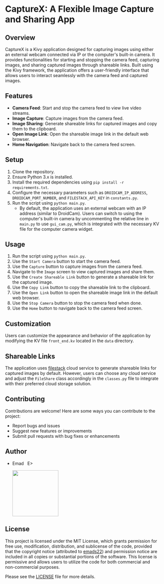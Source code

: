 # CaptureX: A Flexible Image Capture and Sharing App

## Overview
CaptureX is a Kivy application designed for capturing images using either an external webcam connected via IP or the computer's built-in camera. It provides functionalities for starting and stopping the camera feed, capturing images, and sharing captured images through shareable links. Built using the Kivy framework, the application offers a user-friendly interface that allows users to interact seamlessly with the camera feed and captured images.

## Features
- **Camera Feed**: Start and stop the camera feed to view live video streams.
- **Image Capture**: Capture images from the camera feed.
- **Image Sharing**: Generate shareable links for captured images and copy them to the clipboard.
- **Open Image Link**: Open the shareable image link in the default web browser.
- **Home Navigation**: Navigate back to the camera feed screen.

## Setup
1. Clone the repository.
2. Ensure Python 3.x is installed.
3. Install the required dependencies using `pip install -r requirements.txt`.
4. Configure the necessary parameters such as `DROIDCAM_IP_ADDRESS`, `DROIDCAM_PORT_NUMBER`, and `FILESTACK_API_KEY` in `constants.py`.
5. Run the script using `python main.py`.
   - By default, the application uses an external webcam with an IP address (similar to DroidCam). Users can switch to using the computer's built-in camera by uncommenting the relative line in `main.py` to use `gui_cam.py`, which is integrated with the necessary KV file for the computer camera widget.

## Usage
1. Run the script using `python main.py`.
2. Use the `Start Camera` button to start the camera feed.
3. Use the `Capture` button to capture images from the camera feed.
4. Navigate to the `Image` screen to view captured images and share them.
5. Use the `Create Shareable Link` button to generate a shareable link for the captured image.
6. Use the `Copy Link` button to copy the shareable link to the clipboard.
7. Use the `Open Link` button to open the shareable image link in the default web browser.
8. Use the `Stop Camera` button to stop the camera feed when done.
9. Use the `Home` button to navigate back to the camera feed screen.

## Customization
Users can customize the appearance and behavior of the application by modifying the KV file `front_end.kv` located in the `data` directory.

## Shareable Links
The application uses [filestack](https://www.filestack.com/) cloud service to generate shareable links for captured images by default. However, users can choose any cloud service and adjust the `FileShare` class accordingly in the `classes.py` file to integrate with their preferred cloud storage solution.

## Contributing
Contributions are welcome! Here are some ways you can contribute to the project:
- Report bugs and issues
- Suggest new features or improvements
- Submit pull requests with bug fixes or enhancements

## Author
- Emad &nbsp; E>
  
  [<img src="https://img.shields.io/badge/GitHub-Profile-blue?logo=github" width="150">](https://github.com/emads22)

## License
This project is licensed under the MIT License, which grants permission for free use, modification, distribution, and sublicense of the code, provided that the copyright notice (attributed to [emads22](https://github.com/emads22)) and permission notice are included in all copies or substantial portions of the software. This license is permissive and allows users to utilize the code for both commercial and non-commercial purposes.

Please see the [LICENSE](LICENSE) file for more details.